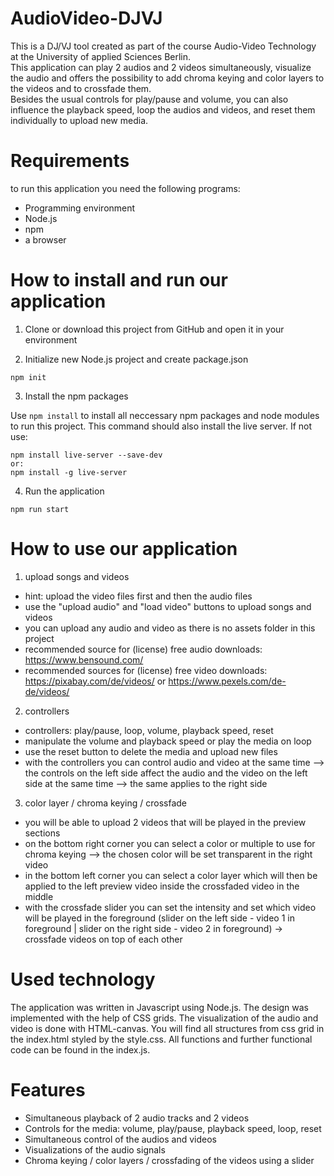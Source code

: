 # AudioVideo-DJVJ

This is a DJ/VJ tool created as part of the course Audio-Video Technology at the University of applied Sciences Berlin. </br> 
This application can play 2 audios and 2 videos simultaneously, visualize the audio and offers the possibility to add chroma keying and color layers to the videos and to crossfade them. </br> 
Besides the usual controls for play/pause and volume, you can also influence the playback speed, loop the audios and videos, and reset them individually to upload new media. 


# Requirements

to run this application you need the following programs:
- Programming environment
- Node.js
- npm
- a browser

# How to install and run our application

1. Clone or download this project from GitHub and open it in your environment 

2. Initialize new Node.js project and create package.json
```
npm init
```
3. Install the npm packages

Use ```npm install``` to install all neccessary npm packages and node modules to run this project.
This command should also install the live server. If not use:
```
npm install live-server --save-dev
or:
npm install -g live-server  
```
4. Run the application
```
npm run start
```

# How to use our application 

1. upload songs and videos

- hint: upload the video files first and then the audio files
- use the "upload audio" and "load video" buttons to upload songs and videos
- you can upload any audio and video as there is no assets folder in this project
- recommended source for (license) free audio downloads: https://www.bensound.com/
- recommended sources for (license) free video downloads: https://pixabay.com/de/videos/ or https://www.pexels.com/de-de/videos/

2. controllers

- controllers: play/pause, loop, volume, playback speed, reset
- manipulate the volume and playback speed or play the media on loop
- use the reset button to delete the media and upload new files
- with the controllers you can control audio and video at the same time
  --> the controls on the left side affect the audio and the video on the left side at the same time --> the same applies to the right side

3. color layer / chroma keying / crossfade

- you will be able to upload 2 videos that will be played in the preview sections
- on the bottom right corner you can select a color or multiple to use for chroma keying --> the chosen color will be set transparent in the right video
- in the bottom left corner you can select a color layer which will then be applied to the left preview video inside the crossfaded video in the middle
- with the crossfade slider you can set the intensity and set which video will be played in the foreground (slider on the left side - video 1 in foreground | slider on the right side - video 2 in foreground) → crossfade videos on top of each other

# Used technology

The application was written in Javascript using Node.js. The design was implemented with the help of CSS grids. The visualization of the audio and video is done with HTML-canvas. 
You will find all structures from css grid in the index.html styled by the style.css. All functions and further functional code can be found in the index.js. 

# Features

- Simultaneous playback of 2 audio tracks and 2 videos
- Controls for the media: volume, play/pause, playback speed, loop, reset 
- Simultaneous control of the audios and videos 
- Visualizations of the audio signals
- Chroma keying / color layers / crossfading of the videos using a slider 
